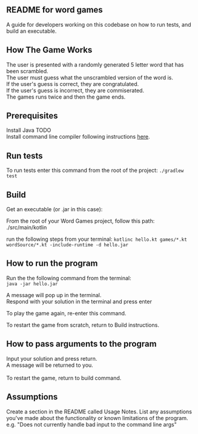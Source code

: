 
README for word games
---------------------

A guide for developers working on this codebase on how to run tests, and build an executable.

How The Game Works
----------------------
The user is presented with a randomly generated 5 letter word that has been scrambled. <br/>
The user must guess what the unscrambled version of the word is. <br/>
If the user's guess is correct, they are congratulated. <br/>
If the user's guess is incorrect, they are commiserated. <br/>
The games runs twice and then the game ends. <br/>


Prerequisites
-------------
Install Java TODO <br/>
Install command line compiler following instructions [here](https://kotlinlang.org/docs/command-line.html). 


Run tests
---------

To run tests enter this command from the root of the project: 
```./gradlew test```


Build
-----
Get an executable (or .jar in this case): <br/>

From the root of your Word Games project, follow this path: <br/>
./src/main/kotlin

run the following steps from your terminal:
```kotlinc hello.kt games/*.kt wordSource/*.kt -include-runtime -d hello.jar ```


How to run the program
----------------------

Run the the following command from the terminal:<br/>
``` java -jar hello.jar ```

A message will pop up in the terminal.<br/>
Respond with your solution in the terminal and press enter<br/>

To play the game again, re-enter this command.

To restart the game from scratch, return to Build instructions.



How to pass arguments to the program
------------------------------------
Input your solution and press return.<br/>
A message will be returned to you.<br/>
<br/>
To restart the game, return to build command.


Assumptions
-----------
Create a section in the README called Usage Notes. List any assumptions you've made about the functionality or known limitations of the program. e.g. "Does not currently handle bad input to the command line args"
